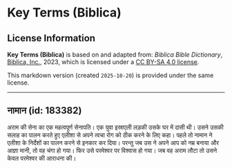 # Key Terms (Biblica)

## License Information

**Key Terms (Biblica)** is based on and adapted from: _Biblica Bible Dictionary_, [Biblica, Inc.](https://www.biblica.com/), 2023, which is licensed under a [CC BY-SA 4.0 license](https://creativecommons.org/licenses/by-sa/4.0/legalcode.en).

This markdown version (created `2025-10-20`) is provided under the same license.



--------------------------------

## नामान (id: 183382)

अराम की सेना का एक महत्वपूर्ण सेनापति। एक युवा इस्राएली लड़की उसके घर में दासी थी। उसने उसकी सलाह का पालन करते हुए एलीशा से अपने त्वचा रोग को ठीक करने के लिए कहा। पहले तो नामान ने एलीशा के निर्देशों का पालन करने से इनकार कर दिया। परन्तु जब उस ने अपने आप को नम्र बनाया और आज्ञा मानी, तो वह चंगा हो गया। फिर उसे परमेश्वर पर विश्वास हो गया। जब वह अराम लौटा तो उसने केवल परमेश्वर की आराधना की।



